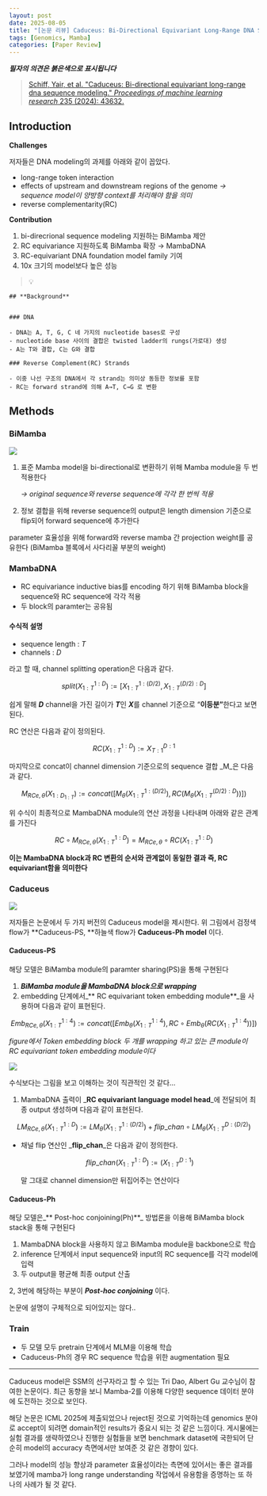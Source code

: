 ```yaml
---
layout: post
date: 2025-08-05
title: "[논문 리뷰] Caduceus: Bi-Directional Equivariant Long-Range DNA Sequence Modeling"
tags: [Genomics, Mamba]
categories: [Paper Review]
---
```


<span class="notion-red">_**필자의 의견은 붉은색으로 표시됩니다**_</span>


> [Schiff, Yair, et al. "Caduceus: Bi-directional equivariant long-range dna sequence modeling." ](https://pmc.ncbi.nlm.nih.gov/articles/PMC12189541/)[_Proceedings of machine learning research_](https://pmc.ncbi.nlm.nih.gov/articles/PMC12189541/)[ 235 (2024): 43632.](https://pmc.ncbi.nlm.nih.gov/articles/PMC12189541/)



## Introduction


**Challenges**


저자들은 DNA modeling의 과제를 아래와 같이 꼽았다.

- long-range token interaction
- effects of upstream and downstream regions of the genome 
_→ sequence model이 양방향 context를 처리해야 함을 의미_
- reverse complementarity(RC)

**Contribution**

1. bi-direcrional sequence modeling 지원하는 BiMamba 제안
1. RC equivariance 지원하도록 BiMamba 확장 → MambaDNA
1. RC-equivariant DNA foundation model family 기여
1. 10x 크기의 model보다 높은 성능

> 💡 


	## **Background**


	### DNA

	- DNA는 A, T, G, C 네 가지의 nucleotide bases로 구성
	- nucleotide base 사이의 결합은 twisted ladder의 rungs(가로대) 생성
	- A는 T와 결합, C는 G와 결합

	### Reverse Complement(RC) Strands

	- 이중 나선 구조의 DNA에서 각 strand는 의미상 동등한 정보를 포함
	- RC는 forward strand에 의해 A→T, C→G 로 변환


## Methods



### BiMamba


![](https://prod-files-secure.s3.us-west-2.amazonaws.com/542b861c-36a8-4051-84e5-8804b6728dba/2c247d59-7815-4980-99f0-8f0d21f445a7/image.png?X-Amz-Algorithm=AWS4-HMAC-SHA256&X-Amz-Content-Sha256=UNSIGNED-PAYLOAD&X-Amz-Credential=ASIAZI2LB466SKTGU4EG%2F20250825%2Fus-west-2%2Fs3%2Faws4_request&X-Amz-Date=20250825T150102Z&X-Amz-Expires=3600&X-Amz-Security-Token=IQoJb3JpZ2luX2VjEAYaCXVzLXdlc3QtMiJHMEUCIBuK6mmUoiTEyoxGVMmwe1pS0t07JSRosLbG94GFrwJPAiEApA4gIxqrniYwgnepqXnUS3hzpJtY%2F%2BmAFLked228ngUq%2FwMIXxAAGgw2Mzc0MjMxODM4MDUiDGzucdcrstGdQUe2aSrcA5PBPtyh05sxVjgCKIjUWPymUGLKXJ6%2FRuh6TvQKHe4gUmBsxeV0hUpDRDS4zpn4IK62MiOzhqCJ8dchOiyjX0y6VT2l%2FVe5l9IHh4qzCYdf%2FJIaMhG5xQp3vnzXa9cM53bTeNYaxz%2Fi4UhnDy4Ha813FJwiepA%2FFOWUwhMqnWFdm9DifG8bxFUsFq%2BjBi2SYMNaoEC7NBANkk5Lpquo4%2BvSNFIcDn22gzIbT0NxTBlU4%2FBiEINWkg%2BhTxpQ7wQ%2FnXzyOp9xUPTEFZq1Gp4xfZvqkJBXjGGaEZ%2Fvy9A7e2EOFM5jz%2BATKMcvlNKtpkUkZSchc0iI5zIojitwrFTdhkinZ8SyZdd7XXM%2BU9bjnZpuQgLgPNyCsgAbUzzlui8Z53JatvKaTL5g6gZZBWNZgFFb%2B%2BRiwuRzdqZIMrnK9XI9Ux2Q%2Bg1Qn1KJvu6NxX1Q21%2BRng9LcJNTSWN970abhCXwhA3K4iu%2FxvnHejyPkVRdfW%2BlqP6cdRVgx7XjVkH93TPvRVIGRKMMA2ksPMNaI96FpuoQdfptmfmqmwuja3rKOveodYEnaSYXWeRY8%2FOgDlrDDBa0SULjJWp55K%2Ft0KN%2BPMtvGOMRCukAqh2Capru5omU11Pymj5uUFrgMPrascUGOqUBAdyVAHbXeECmRajBqnfJ1yWcAxhwQnwIOGlcda8j6S40drI5OD5HPhg5ldJbJNjMSYdmaGNJoxa%2Bf3Qo3hckLAbLOiSweD9sb5pUpzhgK4OiFqjPpBGMC%2F8m%2Fs28qkqET5WWHs7JxMqgB6Srn7yhL%2FyMeXLI6Z%2Ba2jhG4%2BOSpOZEd9MciimnCE8OT0DZcWUvImVL8b2eqW65WFG%2F58atXcpyJ5QY&X-Amz-Signature=0f6fe9f49e01241b190f550411a4e4c83e6fd67f7fe88eac5ed7b832c2d0fafa&X-Amz-SignedHeaders=host&x-amz-checksum-mode=ENABLED&x-id=GetObject)

1. 표준 Mamba model을 bi-directional로 변환하기 위해 Mamba module을 두 번 적용한다

	_→ original sequence와 reverse sequence에 각각 한 번씩 적용_

1. 정보 결합을 위해 reverse sequence의 output은 length dimension 기준으로 flip되어 forward sequence에 추가한다

parameter 효율성을 위해 forward와 reverse mamba 간 projection weight를 공유한다 (BiMamba 블록에서 사다리꼴 부분의 weight)



### MambaDNA

- RC equivariance inductive bias를 encoding 하기 위해 BiMamba block을 sequence와 RC sequence에 각각 적용
- 두 block의 paramter는 공유됨


#### 수식적 설명

- sequence length : _T_
- channels : _D_

라고 할 때,  channel splitting operation은 다음과 같다.


$$
split(X^{1:D}_{1:T}):=[X^{1:(D/2)}_{1:T},X^{(D/2):D}_{1:T}]
$$


<span class="notion-red">쉽게 말해 </span><span class="notion-red">_**D**_</span><span class="notion-red"> channel을 가진 길이가 </span><span class="notion-red">_**T**_</span><span class="notion-red">인 </span><span class="notion-red">_**X**_</span><span class="notion-red">를 channel 기준으로 “</span><span class="notion-red">**이등분”**</span><span class="notion-red">한다고 보면 된다.</span>


RC 연산은 다음과 같이 정의된다.


$$
RC(X^{1:D}_{1:T}):=X^{D:1}_{T:1}
$$


마지막으로 concat이 channel dimension 기준으로의 sequence 결합 _M_은 다음과 같다.


$$
M_{RCe,\theta}(X_{1:D_{1:T}}):=concat([M_{\theta}(X^{1:(D/2)}_{1:T}),RC(M_{\theta}(X^{(D/2):D}_{1:T}))])
$$


위 수식이 최종적으로 MambaDNA module의 연산 과정을 나타내며 아래와 같은 관계를 가진다


$$
RC\circ M_{RCe,\theta}(X^{1:D}_{1:T}) = M_{RCe,\theta} \circ RC(X^{1:D}_{1:T})
$$


**이는 MambaDNA block과 RC 변환의 순서와 관계없이 동일한 결과 즉, RC equivariant함을 의미한다**



### Caduceus


![](https://prod-files-secure.s3.us-west-2.amazonaws.com/542b861c-36a8-4051-84e5-8804b6728dba/f94a60d7-8145-473b-aef9-7c68d3ec604a/image.png?X-Amz-Algorithm=AWS4-HMAC-SHA256&X-Amz-Content-Sha256=UNSIGNED-PAYLOAD&X-Amz-Credential=ASIAZI2LB466SKTGU4EG%2F20250825%2Fus-west-2%2Fs3%2Faws4_request&X-Amz-Date=20250825T150102Z&X-Amz-Expires=3600&X-Amz-Security-Token=IQoJb3JpZ2luX2VjEAYaCXVzLXdlc3QtMiJHMEUCIBuK6mmUoiTEyoxGVMmwe1pS0t07JSRosLbG94GFrwJPAiEApA4gIxqrniYwgnepqXnUS3hzpJtY%2F%2BmAFLked228ngUq%2FwMIXxAAGgw2Mzc0MjMxODM4MDUiDGzucdcrstGdQUe2aSrcA5PBPtyh05sxVjgCKIjUWPymUGLKXJ6%2FRuh6TvQKHe4gUmBsxeV0hUpDRDS4zpn4IK62MiOzhqCJ8dchOiyjX0y6VT2l%2FVe5l9IHh4qzCYdf%2FJIaMhG5xQp3vnzXa9cM53bTeNYaxz%2Fi4UhnDy4Ha813FJwiepA%2FFOWUwhMqnWFdm9DifG8bxFUsFq%2BjBi2SYMNaoEC7NBANkk5Lpquo4%2BvSNFIcDn22gzIbT0NxTBlU4%2FBiEINWkg%2BhTxpQ7wQ%2FnXzyOp9xUPTEFZq1Gp4xfZvqkJBXjGGaEZ%2Fvy9A7e2EOFM5jz%2BATKMcvlNKtpkUkZSchc0iI5zIojitwrFTdhkinZ8SyZdd7XXM%2BU9bjnZpuQgLgPNyCsgAbUzzlui8Z53JatvKaTL5g6gZZBWNZgFFb%2B%2BRiwuRzdqZIMrnK9XI9Ux2Q%2Bg1Qn1KJvu6NxX1Q21%2BRng9LcJNTSWN970abhCXwhA3K4iu%2FxvnHejyPkVRdfW%2BlqP6cdRVgx7XjVkH93TPvRVIGRKMMA2ksPMNaI96FpuoQdfptmfmqmwuja3rKOveodYEnaSYXWeRY8%2FOgDlrDDBa0SULjJWp55K%2Ft0KN%2BPMtvGOMRCukAqh2Capru5omU11Pymj5uUFrgMPrascUGOqUBAdyVAHbXeECmRajBqnfJ1yWcAxhwQnwIOGlcda8j6S40drI5OD5HPhg5ldJbJNjMSYdmaGNJoxa%2Bf3Qo3hckLAbLOiSweD9sb5pUpzhgK4OiFqjPpBGMC%2F8m%2Fs28qkqET5WWHs7JxMqgB6Srn7yhL%2FyMeXLI6Z%2Ba2jhG4%2BOSpOZEd9MciimnCE8OT0DZcWUvImVL8b2eqW65WFG%2F58atXcpyJ5QY&X-Amz-Signature=a6da49dbb5718cf2878f00c8edcaf2048ab507b1e84d842cda2e247dd86f2d42&X-Amz-SignedHeaders=host&x-amz-checksum-mode=ENABLED&x-id=GetObject)


저자들은 논문에서 두 가지 버전의 Caduceus model을 제시한다. 위 그림에서 검정색 flow가 **Caduceus-PS, **하늘색 flow가 **Caduceus-Ph model** 이다.



#### Caduceus-PS


해당 모델은 BiMamba module의 paramter sharing(PS)을 통해 구현된다

1. _**BiMamba module을 MambaDNA block으로 wrapping**_
1. embedding 단계에서_** RC equivariant token embedding module**_을 사용하며 다음과 같이 표현된다.

$$
Emb_{RCe,\theta}(X^{1:4}_{1:T}):=concat([Emb_{\theta}(X^{1:4}_{1:T}),RC \circ Emb_{\theta}(RC(X^{1:4}_{1:T}))])
$$


_figure에서 Token embedding block 두 개를 wrapping 하고 있는 큰 module이 RC equivariant token embedding module이다_


![](https://prod-files-secure.s3.us-west-2.amazonaws.com/542b861c-36a8-4051-84e5-8804b6728dba/b175e4da-71eb-4e91-8c23-a06dabe673c9/image.png?X-Amz-Algorithm=AWS4-HMAC-SHA256&X-Amz-Content-Sha256=UNSIGNED-PAYLOAD&X-Amz-Credential=ASIAZI2LB466SKTGU4EG%2F20250825%2Fus-west-2%2Fs3%2Faws4_request&X-Amz-Date=20250825T150102Z&X-Amz-Expires=3600&X-Amz-Security-Token=IQoJb3JpZ2luX2VjEAYaCXVzLXdlc3QtMiJHMEUCIBuK6mmUoiTEyoxGVMmwe1pS0t07JSRosLbG94GFrwJPAiEApA4gIxqrniYwgnepqXnUS3hzpJtY%2F%2BmAFLked228ngUq%2FwMIXxAAGgw2Mzc0MjMxODM4MDUiDGzucdcrstGdQUe2aSrcA5PBPtyh05sxVjgCKIjUWPymUGLKXJ6%2FRuh6TvQKHe4gUmBsxeV0hUpDRDS4zpn4IK62MiOzhqCJ8dchOiyjX0y6VT2l%2FVe5l9IHh4qzCYdf%2FJIaMhG5xQp3vnzXa9cM53bTeNYaxz%2Fi4UhnDy4Ha813FJwiepA%2FFOWUwhMqnWFdm9DifG8bxFUsFq%2BjBi2SYMNaoEC7NBANkk5Lpquo4%2BvSNFIcDn22gzIbT0NxTBlU4%2FBiEINWkg%2BhTxpQ7wQ%2FnXzyOp9xUPTEFZq1Gp4xfZvqkJBXjGGaEZ%2Fvy9A7e2EOFM5jz%2BATKMcvlNKtpkUkZSchc0iI5zIojitwrFTdhkinZ8SyZdd7XXM%2BU9bjnZpuQgLgPNyCsgAbUzzlui8Z53JatvKaTL5g6gZZBWNZgFFb%2B%2BRiwuRzdqZIMrnK9XI9Ux2Q%2Bg1Qn1KJvu6NxX1Q21%2BRng9LcJNTSWN970abhCXwhA3K4iu%2FxvnHejyPkVRdfW%2BlqP6cdRVgx7XjVkH93TPvRVIGRKMMA2ksPMNaI96FpuoQdfptmfmqmwuja3rKOveodYEnaSYXWeRY8%2FOgDlrDDBa0SULjJWp55K%2Ft0KN%2BPMtvGOMRCukAqh2Capru5omU11Pymj5uUFrgMPrascUGOqUBAdyVAHbXeECmRajBqnfJ1yWcAxhwQnwIOGlcda8j6S40drI5OD5HPhg5ldJbJNjMSYdmaGNJoxa%2Bf3Qo3hckLAbLOiSweD9sb5pUpzhgK4OiFqjPpBGMC%2F8m%2Fs28qkqET5WWHs7JxMqgB6Srn7yhL%2FyMeXLI6Z%2Ba2jhG4%2BOSpOZEd9MciimnCE8OT0DZcWUvImVL8b2eqW65WFG%2F58atXcpyJ5QY&X-Amz-Signature=127d332d4f13e5346f6669d23adafb544948e1db2ad0b7869e00622474a3da38&X-Amz-SignedHeaders=host&x-amz-checksum-mode=ENABLED&x-id=GetObject)


<span class="notion-red">수식보다는 그림을 보고 이해하는 것이 직관적인 것 같다…</span>

1. MambaDNA 출력이 _**RC equivariant language model head**_에 전달되어 최종 output 생성하며 다음과 같이 표현된다.

$$
LM_{RCe,\theta}(X^{1:D}_{1:T}):= LM_{\theta}(X^{1:(D/2)}_{1:T})+flip\_chan\circ LM_{\theta}(X^{D:(D/2)}_{1:T})
$$

- 채널 flip 연산인 _**flip\_chan**_은 다음과 같이 정의한다.

	$$
	flip\_chan(X^{1:D}_{1:T}):=(X^{D:1}_{1:T})
	$$


	말 그대로 channel dimension만 뒤집어주는 연산이다



#### Caduceus-Ph


해당 모델은_** Post-hoc conjoining(Ph)**_ 방법론을 이용해 BiMamba block stack을 통해 구현된다

1. MambaDNA block을 사용하지 않고 BiMamba module을 backbone으로 학습
1. inference 단계에서 input sequence와 input의 RC sequence를 각각 model에 입력
1. 두 output을 평균해 최종 output 산출

2, 3번에 해당하는 부분이 _**Post-hoc conjoining**_ 이다.


<span class="notion-red">논문에 설명이 구체적으로 되어있지는 않다..</span>



### Train

- 두 모델 모두 pretrain 단계에서 MLM을 이용해 학습
- Caduceus-Ph의 경우 RC sequence 학습을 위한 augmentation 필요

---


<span class="notion-red">Caduceus model은 SSM의 선구자라고 할 수 있는 Tri Dao, Albert Gu 교수님이 참여한 논문이다. 최근 동향을 보니 Mamba-2를 이용해 다양한 sequence 데이터 분야에 도전하는 것으로 보인다.</span>


<span class="notion-red">해당 논문은 ICML 2025에 제출되었으나 reject된 것으로 기억하는데 genomics 분야로 accept이 되려면 domain적인 results가 중요시 되는 것 같은 느낌이다. 게시물에는 실험 결과를 생략하였으나 진행한 실험들을 보면 benchmark dataset에 국한되어 단순히 model의 accuracy 측면에서만 보여준 것 같은 경향이 있다.</span>


<span class="notion-red">그러나 model의 성능 향상과 parameter 효율성이라는 측면에 있어서는 좋은 결과를 보였기에 mamba가 long range understanding 작업에서 유용함을 증명하는 또 하나의 사례가 될 것 같다.</span>

